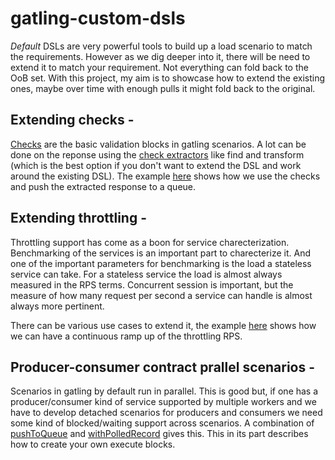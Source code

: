 # gatling-custom-dsls

_Default_ DSLs are very powerful tools to build up a load scenario to match the requirements. However as we dig deeper into it, there will be need to extend it to match your requirement. Not everything can fold back to the OoB set. With this project, my aim is to showcase how to extend the existing ones, maybe over time with enough pulls it might fold back to the original.

## Extending checks - 
[Checks](http://gatling.io/docs/2.2.1/http/http_check.html) are the basic validation blocks in gatling scenarios. A lot can be done on the reponse using the [check extractors](http://gatling.io/docs/2.2.1/http/http_check.html#http-check-extracting) like find and transform (which is the best option if you don't want to extend the DSL and work around the existing DSL). The example [here](https://github.com/meetpraveen/gatling-custom-dsls/blob/master/src/main/scala/io/praveen/gatling/extension/dsl/CheckExtension.scala) shows how we use the checks and push the extracted response to a queue.

## Extending throttling - 
Throttling support has come as a boon for service charecterization. Benchmarking of the services is an important part to charecterize it. And one of the important parameters for benchmarking is the load a stateless service can take. For a stateless service the load is almost always measured in the RPS terms. Concurrent session is important, but the measure of how many request per second a service can handle is almost always more pertinent.

There can be various use cases to extend it, the example [here](https://github.com/meetpraveen/gatling-custom-dsls/blob/master/src/main/scala/io/praveen/gatling/extension/dsl/ThrottleExtension.scala) shows how we can have a continuous ramp up of the throttling RPS.

## Producer-consumer contract prallel scenarios - 
Scenarios in gatling by default run in parallel. This is good but, if one has a producer/consumer kind of service supported by multiple workers and we have to develop detached scenarios for producers and consumers we need some kind of blocked/waiting support across scenarios. A combination of [pushToQueue](https://github.com/meetpraveen/gatling-custom-dsls/blob/master/src/main/scala/io/praveen/gatling/extension/dsl/CheckExtension.scala#L30) and [withPolledRecord](https://github.com/meetpraveen/gatling-custom-dsls/blob/master/src/main/scala/io/praveen/gatling/extension/dsl/ExecutorExtension.scala#L21) gives this. This in its part describes how to create your own execute blocks.

